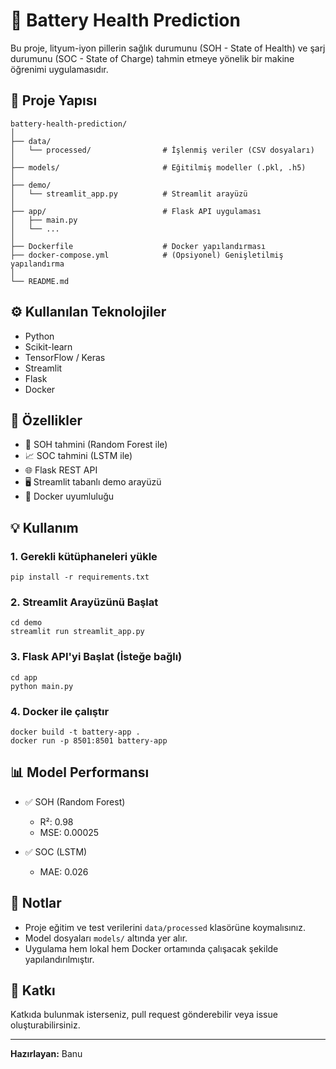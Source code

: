 
# 🔋 Battery Health Prediction

Bu proje, lityum-iyon pillerin sağlık durumunu (SOH - State of Health) ve şarj durumunu (SOC - State of Charge) tahmin etmeye yönelik bir makine öğrenimi uygulamasıdır.

## 🚀 Proje Yapısı

```
battery-health-prediction/
│
├── data/
│   └── processed/                # İşlenmiş veriler (CSV dosyaları)
│
├── models/                       # Eğitilmiş modeller (.pkl, .h5)
│
├── demo/
│   └── streamlit_app.py          # Streamlit arayüzü
│
├── app/                          # Flask API uygulaması
│   ├── main.py
│   └── ...
│
├── Dockerfile                    # Docker yapılandırması
├── docker-compose.yml            # (Opsiyonel) Genişletilmiş yapılandırma
│
└── README.md
```

## ⚙️ Kullanılan Teknolojiler

- Python
- Scikit-learn
- TensorFlow / Keras
- Streamlit
- Flask
- Docker

## 🧪 Özellikler

- 🔧 SOH tahmini (Random Forest ile)
- 📈 SOC tahmini (LSTM ile)
- 🌐 Flask REST API
- 🖥️ Streamlit tabanlı demo arayüzü
- 🐳 Docker uyumluluğu

## 💡 Kullanım

### 1. Gerekli kütüphaneleri yükle
```
pip install -r requirements.txt
```

### 2. Streamlit Arayüzünü Başlat
```
cd demo
streamlit run streamlit_app.py
```

### 3. Flask API'yi Başlat (İsteğe bağlı)
```
cd app
python main.py
```

### 4. Docker ile çalıştır
```
docker build -t battery-app .
docker run -p 8501:8501 battery-app
```

## 📊 Model Performansı

- ✅ SOH (Random Forest)
  - R²: 0.98
  - MSE: 0.00025

- ✅ SOC (LSTM)
  - MAE: 0.026

## 📎 Notlar

- Proje eğitim ve test verilerini `data/processed` klasörüne koymalısınız.
- Model dosyaları `models/` altında yer alır.
- Uygulama hem lokal hem Docker ortamında çalışacak şekilde yapılandırılmıştır.

## 🤝 Katkı

Katkıda bulunmak isterseniz, pull request gönderebilir veya issue oluşturabilirsiniz.

---

**Hazırlayan:** Banu 
